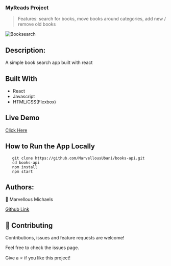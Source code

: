 ### MyReads Project
> Features: search for books, move books around categories, add new / remove old books

![Booksearch](https://user-images.githubusercontent.com/17970203/82270749-b24b8480-996d-11ea-8090-3294dc811d2c.png)

## Description:
A simple book search app built with react

## Built With
- React
- Javascript
- HTML/CSS(Flexbox)

## Live Demo
[Click Here](https://searchablebooks.netlify.app)

## How to Run the App Locally
```
   git clone https://github.com/MarvellousUbani/books-api.git
   cd books-api
   npm install
   npm start

```

## Authors:
👤 Marvellous Michaels

[Github  Link](https://github.com/MarvellousUbani)

## 🤝 Contributing
Contributions, issues and feature requests are welcome!

Feel free to check the issues page.


Give a ⭐️ if you like this project!


